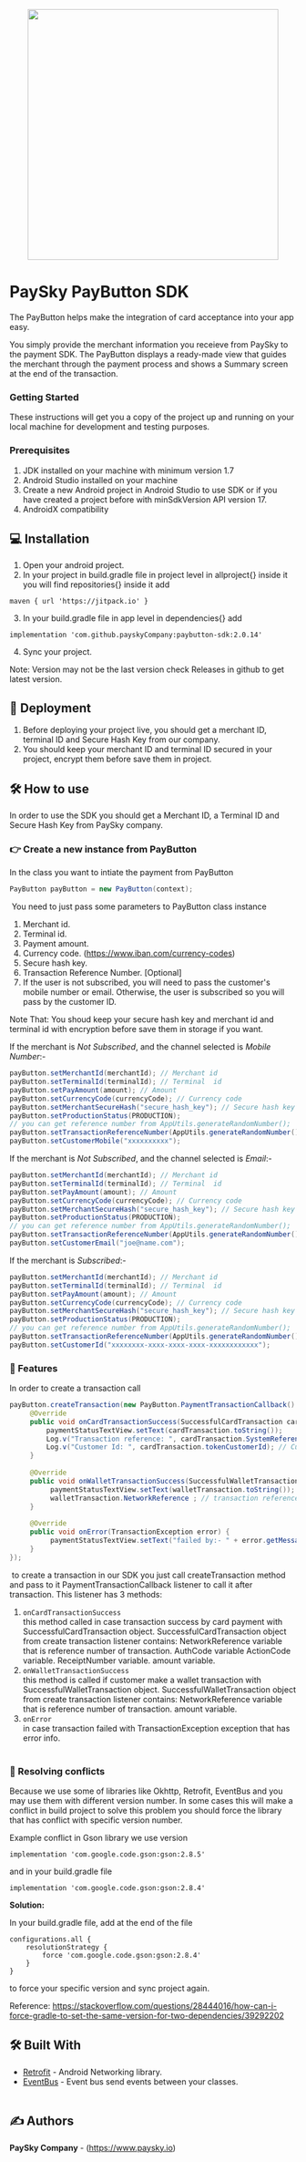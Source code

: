 
<p align="center"><a href="https://paysky.io/" target="_blank"><img width="440" src="https://paysky.io/wp-content/uploads/2023/12/Paysky-logo.png"></a></p>



# PaySky PayButton SDK 
The PayButton helps make the integration of card acceptance into your app easy.

You simply provide the merchant information you receieve from PaySky to the payment SDK. The PayButton displays a ready-made view that guides the merchant through the payment process and shows a Summary screen at the end of the transaction.
​

### Getting Started
These instructions will get you a copy of the project up and running on your local machine for development and testing purposes.
​
### Prerequisites

1. JDK installed on your machine with minimum version 1.7
2. Android Studio installed on your machine
3. Create a new Android project in Android Studio to use SDK or if you have created a project before with minSdkVersion API version 17.                 
4. AndroidX compatibility


## :computer: Installation
1. Open your android project.
2. In your project in build.gradle file in project level in allproject{} inside it you will find repositories{} inside it add
```
maven { url 'https://jitpack.io' }
```
3. In your build.gradle file in app level in dependencies{} add
```
implementation 'com.github.payskyCompany:paybutton-sdk:2.0.14'
```
4. Sync your project.

Note: Version  may not be the last version check Releases in github to get latest version.

## :rocket: Deployment
1. Before deploying your project live, you should get a merchant ID, terminal ID and Secure Hash Key from our company.
2. You should keep your merchant ID and terminal ID secured in your project, encrypt them before save them in project.
​
## :hammer_and_wrench: How to use
In order to use the SDK you should get a Merchant ID, a Terminal ID and Secure Hash Key from PaySky company.
​
### :point_right: Create a new instance from PayButton
In the class you want to intiate the payment from  PayButton
```java
PayButton payButton = new PayButton(context);
```
​
You need to just pass some parameters to PayButton class instance
1) Merchant id.
2) Terminal id.
3) Payment amount.
4) Currency code. (https://www.iban.com/currency-codes)
5) Secure hash key.
6) Transaction Reference Number. [Optional]
7) If the user is not subscribed, you will need to pass the customer's mobile number or email.
   Otherwise, the user is subscribed so you will pass by the customer ID.

Note That:
You shoud keep your secure hash key and merchant id and terminal id with encryption 
before save them in storage if you want.
​

If the merchant is *Not Subscribed*, and the channel selected is *Mobile Number*:-
```java
payButton.setMerchantId(merchantId); // Merchant id
payButton.setTerminalId(terminalId); // Terminal  id
payButton.setPayAmount(amount); // Amount
payButton.setCurrencyCode(currencyCode); // Currency code
payButton.setMerchantSecureHash("secure_hash_key"); // Secure hash key
payButton.setProductionStatus(PRODUCTION);                                   // for testing environment use GREY
// you can get reference number from AppUtils.generateRandomNumber();   
payButton.setTransactionReferenceNumber(AppUtils.generateRandomNumber());    // unique reference number [Optional]
payButton.setCustomerMobile("xxxxxxxxxx");
```

If the merchant is *Not Subscribed*, and the channel selected is *Email*:-
```java
payButton.setMerchantId(merchantId); // Merchant id
payButton.setTerminalId(terminalId); // Terminal  id
payButton.setPayAmount(amount); // Amount
payButton.setCurrencyCode(currencyCode); // Currency code
payButton.setMerchantSecureHash("secure_hash_key"); // Secure hash key
payButton.setProductionStatus(PRODUCTION);                                   // for testing environment use GREY
// you can get reference number from AppUtils.generateRandomNumber();   
payButton.setTransactionReferenceNumber(AppUtils.generateRandomNumber());    // unique reference number [Optional]
payButton.setCustomerEmail("joe@name.com");
```

If the merchant is *Subscribed*:-
```java
payButton.setMerchantId(merchantId); // Merchant id
payButton.setTerminalId(terminalId); // Terminal  id
payButton.setPayAmount(amount); // Amount
payButton.setCurrencyCode(currencyCode); // Currency code
payButton.setMerchantSecureHash("secure_hash_key"); // Secure hash key
payButton.setProductionStatus(PRODUCTION);                                   // for testing environment use GREY
// you can get reference number from AppUtils.generateRandomNumber();   
payButton.setTransactionReferenceNumber(AppUtils.generateRandomNumber());    // unique reference number [Optional]
payButton.setCustomerId("xxxxxxxx-xxxx-xxxx-xxxx-xxxxxxxxxxxx");
```

### :luggage: Features
In order to create a transaction call
​
```java 
payButton.createTransaction(new PayButton.PaymentTransactionCallback() {
     @Override
     public void onCardTransactionSuccess(SuccessfulCardTransaction cardTransaction) {
         paymentStatusTextView.setText(cardTransaction.toString());
         Log.v("Transaction reference: ", cardTransaction.SystemReference); // Transaction reference number.
         Log.v("Customer Id: ", cardTransaction.tokenCustomerId); // Customer token ID.
     }
            
     @Override
     public void onWalletTransactionSuccess(SuccessfulWalletTransaction walletTransaction) {
          paymentStatusTextView.setText(walletTransaction.toString());
          walletTransaction.NetworkReference ; // transaction reference number.
     }
            
     @Override
     public void onError(TransactionException error) {
          paymentStatusTextView.setText("failed by:- " + error.getMessage());
     }
});
```
​
to create a transaction in our SDK you just call createTransaction method and pass to it
PaymentTransactionCallback listener to call it after transaction.
This listener has 3 methods:
​
1) `onCardTransactionSuccess`                                                                 
      this method called in case transaction success by card payment with SuccessfulCardTransaction object.
      SuccessfulCardTransaction object from create transaction listener contains:
      NetworkReference variable that is reference number of transaction.
      AuthCode variable
      ActionCode variable.
      ReceiptNumber variable.
      amount variable.
​  
2) `onWalletTransactionSuccess`                                                                    
      this method is called if customer make a wallet transaction with SuccessfulWalletTransaction object.
      SuccessfulWalletTransaction object from create transaction listener contains:
      NetworkReference variable that is reference number of transaction.
      amount variable.
​    
3) `onError`                                                       
in case transaction failed with TransactionException exception that has error info.                                                                                
​

### 🚀 Resolving conflicts

Because we use some of libraries like Okhttp, Retrofit, EventBus and you may use them with different version number. In some cases this will make a conflict in build project to solve this problem you should force the library that has conflict
with specific version number.

Example conflict in Gson library we use version  
```
implementation 'com.google.code.gson:gson:2.8.5'
```
and in your build.gradle file
```
implementation 'com.google.code.gson:gson:2.8.4'
```
**Solution:**

In your build.gradle file, add at the end of the file
```
configurations.all {
    resolutionStrategy { 
        force 'com.google.code.gson:gson:2.8.4'
    }
}
```
to force your specific version and sync project again.
 
Reference: https://stackoverflow.com/questions/28444016/how-can-i-force-gradle-to-set-the-same-version-for-two-dependencies/39292202
​
​
​
## :hammer_and_wrench: Built With
* [Retrofit](http://square.github.io/retrofit/) - Android Networking library.
* [EventBus](https://github.com/greenrobot/EventBus) - Event bus send events between your classes.  
​
​
## :writing_hand: Authors
**PaySky Company** - (https://www.paysky.io)
